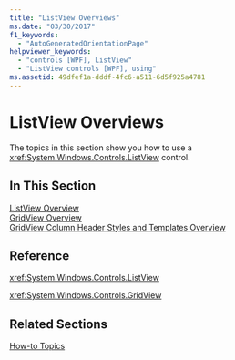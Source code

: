 ```yaml
---
title: "ListView Overviews"
ms.date: "03/30/2017"
f1_keywords: 
  - "AutoGeneratedOrientationPage"
helpviewer_keywords: 
  - "controls [WPF], ListView"
  - "ListView controls [WPF], using"
ms.assetid: 49dfef1a-dddf-4fc6-a511-6d5f925a4781
---
```

# ListView Overviews
The topics in this section show you how to use a <xref:System.Windows.Controls.ListView> control.  
  
## In This Section  
 [ListView Overview](listview-overview.md)  
 [GridView Overview](gridview-overview.md)  
 [GridView Column Header Styles and Templates Overview](gridview-column-header-styles-and-templates-overview.md)  
  
## Reference  
 <xref:System.Windows.Controls.ListView>  
  
 <xref:System.Windows.Controls.GridView>  
  
## Related Sections  
 [How-to Topics](listview-how-to-topics.md)
